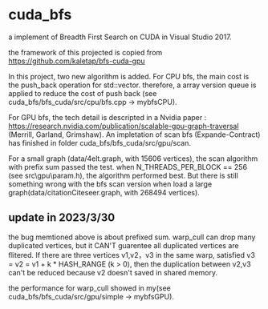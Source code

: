 # cuda_bfs
a implement of Breadth First Search on CUDA in Visual Studio 2017.

the framework of this projected is copied from https://github.com/kaletap/bfs-cuda-gpu

In this project, two new algorithm is added. 
For CPU bfs, the main cost is the push_back operation for std::vector. therefore, a array version queue is applied to reduce the cost of push back (see cuda_bfs/bfs_cuda/src/cpu/bfs.cpp -> mybfsCPU).

For GPU bfs, the tech detail is descripted in a Nvidia paper : https://research.nvidia.com/publication/scalable-gpu-graph-traversal (Merrill, Garland, Grimshaw). An impletation of scan bfs (Expande-Contract) has finished in folder cuda_bfs/bfs_cuda/src/gpu/scan. 

For a small graph (data/4elt.graph, with 15606 vertices), the scan algorithm with prefix sum passed the test.
when N_THREADS_PER_BLOCK == 256 (see src\gpu\param.h), the algorithm performed best.
But there is still something wrong with the bfs scan version when load a large graph(data/citationCiteseer.graph, with 268494 vertices).

## update in 2023/3/30
the bug memtioned above is about prefixed sum. warp_cull can drop many duplicated vertices, 
but it CAN'T guarentee all duplicated vertices are flitered. If there are three vertices v1,v2，v3
in the same warp, satisfied v3 = v2 = v1 + k * HASH_RANGE (k > 0), then the duplication between v2,v3 can't
be reduced because v2 doesn't saved in shared memory.

the performance for warp_cull showed in my(see cuda_bfs/bfs_cuda/src/gpu/simple -> mybfsGPU). 

